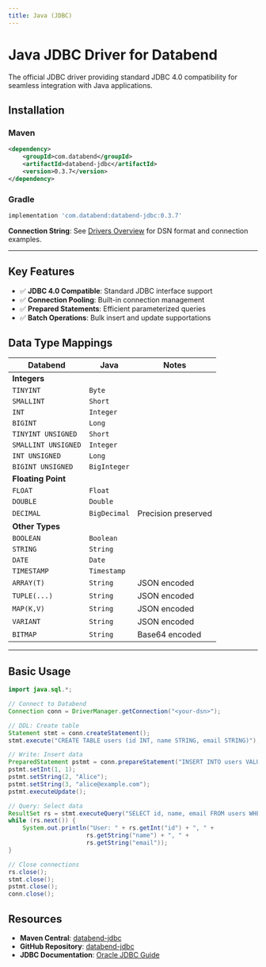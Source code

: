 ```yaml
---
title: Java (JDBC)
---
```


# Java JDBC Driver for Databend

The official JDBC driver providing standard JDBC 4.0 compatibility for seamless integration with Java applications.

## Installation

### Maven

```xml
<dependency>
    <groupId>com.databend</groupId>
    <artifactId>databend-jdbc</artifactId>
    <version>0.3.7</version>
</dependency>
```

### Gradle

```gradle
implementation 'com.databend:databend-jdbc:0.3.7'
```

**Connection String**: See [Drivers Overview](./index.md#connection-string-dsn) for DSN format and connection examples.

---

## Key Features

- ✅ **JDBC 4.0 Compatible**: Standard JDBC interface support
- ✅ **Connection Pooling**: Built-in connection management
- ✅ **Prepared Statements**: Efficient parameterized queries
- ✅ **Batch Operations**: Bulk insert and update supportations

## Data Type Mappings

| Databend | Java | Notes |
|----------|------|---------|
| **Integers** | | |
| `TINYINT` | `Byte` | |
| `SMALLINT` | `Short` | |
| `INT` | `Integer` | |
| `BIGINT` | `Long` | |
| `TINYINT UNSIGNED` | `Short` | |
| `SMALLINT UNSIGNED` | `Integer` | |
| `INT UNSIGNED` | `Long` | |
| `BIGINT UNSIGNED` | `BigInteger` | |
| **Floating Point** | | |
| `FLOAT` | `Float` | |
| `DOUBLE` | `Double` | |
| `DECIMAL` | `BigDecimal` | Precision preserved |
| **Other Types** | | |
| `BOOLEAN` | `Boolean` | |
| `STRING` | `String` | |
| `DATE` | `Date` | |
| `TIMESTAMP` | `Timestamp` | |
| `ARRAY(T)` | `String` | JSON encoded |
| `TUPLE(...)` | `String` | JSON encoded |
| `MAP(K,V)` | `String` | JSON encoded |
| `VARIANT` | `String` | JSON encoded |
| `BITMAP` | `String` | Base64 encoded |

---

## Basic Usage

```java
import java.sql.*;

// Connect to Databend
Connection conn = DriverManager.getConnection("<your-dsn>");

// DDL: Create table
Statement stmt = conn.createStatement();
stmt.execute("CREATE TABLE users (id INT, name STRING, email STRING)");

// Write: Insert data
PreparedStatement pstmt = conn.prepareStatement("INSERT INTO users VALUES (?, ?, ?)");
pstmt.setInt(1, 1);
pstmt.setString(2, "Alice");
pstmt.setString(3, "alice@example.com");
pstmt.executeUpdate();

// Query: Select data
ResultSet rs = stmt.executeQuery("SELECT id, name, email FROM users WHERE id = 1");
while (rs.next()) {
    System.out.println("User: " + rs.getInt("id") + ", " + 
                      rs.getString("name") + ", " + 
                      rs.getString("email"));
}

// Close connections
rs.close();
stmt.close();
pstmt.close();
conn.close();
```

## Resources

- **Maven Central**: [databend-jdbc](https://repo1.maven.org/maven2/com/databend/databend-jdbc/)
- **GitHub Repository**: [databend-jdbc](https://github.com/databendcloud/databend-jdbc)
- **JDBC Documentation**: [Oracle JDBC Guide](https://docs.oracle.com/javase/tutorial/jdbc/)


